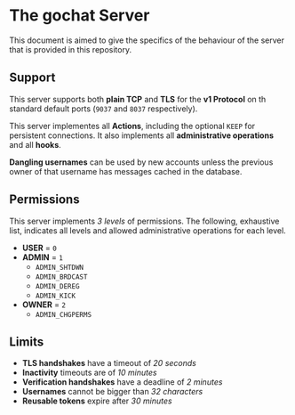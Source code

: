 # The gochat Server

This document is aimed to give the specifics of the behaviour of the server that is provided in this repository.

## Support

This server supports both **plain TCP** and **TLS** for the **v1 Protocol** on th standard default ports (`9037` and `8037` respectively).

This server implementes all **Actions**, including the optional `KEEP` for persistent connections. It also implements all **administrative operations** and all **hooks**.

**Dangling usernames** can be used by new accounts unless the previous owner of that username has messages cached in the database. 

## Permissions

This server implements *3 levels* of permissions. The following, exhaustive list, indicates all levels and allowed administrative operations for each level.

- **USER**  = `0` 
- **ADMIN** = `1` 
    - `ADMIN_SHTDWN`
    - `ADMIN_BRDCAST`
    - `ADMIN_DEREG`
    - `ADMIN_KICK`
- **OWNER** = `2`
    - `ADMIN_CHGPERMS`

## Limits

- **TLS handshakes** have a timeout of *20 seconds*
- **Inactivity** timeouts are of *10 minutes*
- **Verification handshakes** have a deadline of *2 minutes*
- **Usernames** cannot be bigger than *32 characters*
- **Reusable tokens** expire after *30 minutes*
